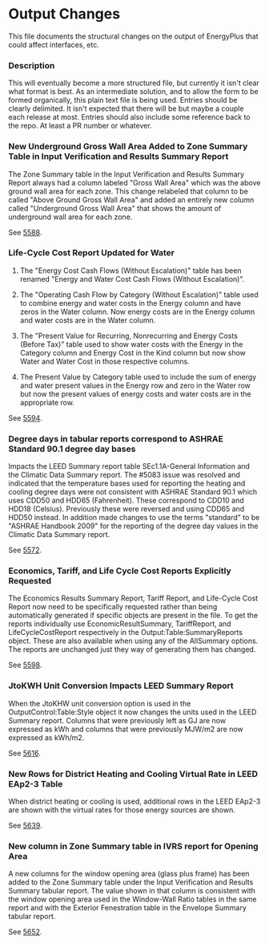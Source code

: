 Output Changes
==============

This file documents the structural changes on the output of EnergyPlus that could affect interfaces, etc.

### Description

This will eventually become a more structured file, but currently it isn't clear what format is best. As an intermediate solution, and to allow the form to be formed organically, this plain text file is being used. Entries should be clearly delimited.  It isn't expected that there will be but maybe a couple each release at most. Entries should also include some reference back to the repo.  At least a PR number or whatever.


### New Underground Gross Wall Area Added to Zone Summary Table in Input Verification and Results Summary Report

The Zone Summary table in the Input Verification and Results Summary Report always had a column labeled "Gross Wall Area" which was the above ground wall area for each zone. This change relabeled that column to be called "Above Ground Gross Wall Area" and added an entirely new column called "Underground Gross Wall Area" that shows the amount of underground wall area for each zone.

See [5588](https://github.com/NREL/EnergyPlus/pull/5588). 


### Life-Cycle Cost Report Updated for Water

1. The "Energy Cost Cash Flows (Without Escalation)" table has been renamed "Energy and Water Cost Cash Flows (Without Escalation)". 

2. The "Operating Cash Flow by Category (Without Escalation)" table used to combine energy and water costs in the Energy column and have zeros in the Water column. Now energy costs are in the Energy column and water costs are in the Water column. 

3. The "Present Value for Recurring, Nonrecurring and Energy Costs (Before Tax)" table used to show water costs with the Energy in the Category column and Energy Cost in the Kind column but now show Water and Water Cost in those respective columns. 

4. The Present Value by Category table used to include the sum of energy and water present values in the Energy row and zero in the Water row but now the present values of energy costs and water costs are in the appropriate row. 

See [5594](https://github.com/NREL/EnergyPlus/pull/5594). 

### Degree days in tabular reports correspond to ASHRAE Standard 90.1 degree day bases

Impacts the LEED Summary report table SEc1.1A-General Information and the Climatic Data Summary report. The #5083 issue was resolved and indicated that the temperature bases used for reporting the heating and cooling degree days were not consistent with ASHRAE Standard 90.1 which uses CDD50 and HDD65 (Fahrenheit). These correspond to CDD10 and HDD18 (Celsius). Previously these were reversed and using CDD65 and HDD50 instead. In addition made changes to use the terms "standard" to be "ASHRAE Handbook 2009" for the reporting of the degree day values in the Climatic Data Summary report.

See [5572](https://github.com/NREL/EnergyPlus/pull/5572). 

### Economics, Tariff, and Life Cycle Cost Reports Explicitly Requested

The Economics Results Summary Report, Tariff Report, and Life-Cycle Cost Report now need to be specifically requested rather than being automatically generated if specific objects are present in the file. To get the reports individually use EconomicResultSummary, TariffReport, and LifeCycleCostReport respectively in the Output:Table:SummaryReports object. These are also available when using any of the AllSummary options. The reports are unchanged just they way of generating them has changed.

See [5598](https://github.com/NREL/EnergyPlus/pull/5598). 


### JtoKWH Unit Conversion Impacts LEED Summary Report

When the JtoKHW unit conversion option is used in the OutputControl:Table:Style object it now changes the units used in the LEED Summary report. Columns that were previously left as GJ are now expressed as kWh and columns that were previously MJW/m2 are now expressed as kWh/m2.

See [5616](https://github.com/NREL/EnergyPlus/pull/5616).

### New Rows for District Heating and Cooling Virtual Rate in LEED EAp2-3 Table

When district heating or cooling is used, additional rows in the LEED EAp2-3 are shown with the virtual rates for those energy sources are shown.   

See [5639](https://github.com/NREL/EnergyPlus/pull/5639).

### New column in Zone Summary table in IVRS report for Opening Area

A new columns for the window opening area (glass plus frame) has been added to the Zone Summary table under the Input Verification and Results Summary tabular report. The value shown in that column is consistent with the window opening area used in the Window-Wall Ratio tables in the same report and with the Exterior Fenestration table in the Envelope Summary tabular report.

See [5652](https://github.com/NREL/EnergyPlus/pull/5652).


